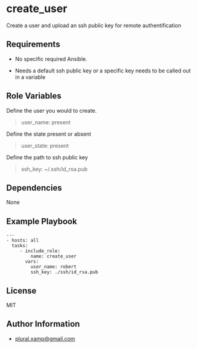 create_user
=========

Create a user and upload an ssh public key for remote authentification

Requirements
------------

- No specific required Ansible.

- Needs a default ssh public key or a specific key needs to be called out in a variable

Role Variables
--------------


Define the user you would to create.
>user_name: present

Define the state present or absent
>user_state: present

Define the path to ssh public key
>ssh_key: ~/.ssh/id_rsa.pub

Dependencies
------------

None

Example Playbook
----------------

```
---
- hosts: all
  tasks:
     - include_role:
         name: create_user
       vars:
         user_name: robert
         ssh_key: ./ssh/id_rsa.pub
```

License
-------

MIT

Author Information
------------------

- plural.xamp@gmail.com
